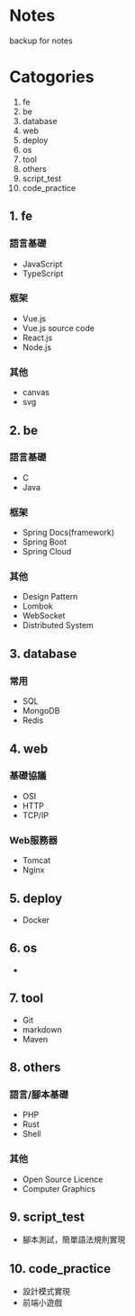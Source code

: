 # Notes
backup for notes

# Catogories
1. fe 
2. be
3. database
4. web
5. deploy
6. os
7. tool
8. others
9. script_test
10. code_practice

## 1. fe 

### 語言基礎
- JavaScript
- TypeScript

### 框架
- Vue.js
- Vue.js source code
- React.js
- Node.js

### 其他
- canvas
- svg

## 2. be

### 語言基礎
- C
- Java

### 框架
- Spring Docs(framework)
- Spring Boot
- Spring Cloud

### 其他
- Design Pattern
- Lombok
- WebSocket
- Distributed System

## 3. database

### 常用
- SQL
- MongoDB
- Redis

## 4. web

### 基礎協議
- OSI
- HTTP
- TCP/IP

### Web服務器
- Tomcat
- Nginx

## 5. deploy
- Docker

## 6. os
- 

## 7. tool
- Git
- markdown
- Maven

## 8. others

### 語言/腳本基礎
- PHP
- Rust
- Shell

### 其他
- Open Source Licence
- Computer Graphics

## 9. script_test
- 腳本測試，簡單語法規則實現

## 10. code_practice
- 設計模式實現
- 前端小遊戲